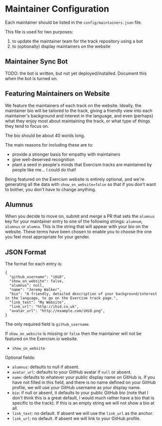 # Maintainer Configuration

Each maintainer should be listed in the `config/maintainers.json` file.

This file is used for two purposes:

1. to update the maintainer team for the track repository using a bot
2. to (optionally) display maintainers on the website

## Maintainer Sync Bot

TODO: the bot is written, but not yet deployed/installed. Document this when the bot is turned on.

## Featuring Maintainers on Website

We feature the maintainers of each track on the website. Ideally, the maintainer bio will be tailored to the track, giving a friendly view into each maintainer's background and interest in the language, and even (perhaps) what they enjoy most about maintaining the track, or what type of things they tend to focus on.

The bio should be about 40 words long.

The main reasons for including these are to:

* provide a stronger basis for empathy with maintainers
* give well-deserved recognition
* plant a seed in people's minds that Exercism tracks are maintained by people like me... I could do that!

Being featured on the Exercism website is entirely optional, and we're generating all the data with `show_on_website=false` so that if you don't want to bother, you don't have to change anything.

## Alumnus

When you decide to move on, submit and merge a PR that sets the `alumnus` key
for your maintainer entry to one of the following strings:
`alumnum`, `alumnus` or `alumna`.
This is the string that will appear with your bio on the website. These terms
have been chosen to enable you to choose the one you feel most appropriate for
your gender.

## JSON Format

The format for each entry is:

```
{
  "github_username": "iHiD",
  "show_on_website": false,
  "alumnus": null,
  "name": "Jeremy Walker",
  "bio": "A friendly, detailed description of your background/interest in the language, to go on the Exercism track page.",
  "link_text": "My Website",
  "link_url": "http://ihid.co.uk",
  "avatar_url": "http://example.com/iHiD.png",
}
```

The only required field is `github_username`.

If `show_on_website` is missing or `false` then the maintainer will not be featured on the Exercism.io website.
- `show_on_website`

Optional fields:

- `alumnus`: defaults to null if absent.
- `avatar_url`: defaults to your GitHub avatar if `null` or absent.
- `name`: defaults to whatever your public display name on GitHub is. If you have not filled in this field, and there is no name defined on your GitHub profile, we will use your GitHub username as your display name.
- `bio`: if null or absent, it defaults to your public GitHub bio (note that I don't think this is a great default, I would much rather have a bio that is specific to the track). If this is an empty string we will not show a bio at all.
- `link_text`: no default. If absent we will use the `link_url` as the anchor.
- `link_url`: no default. If absent we will link to your GitHub profile.
